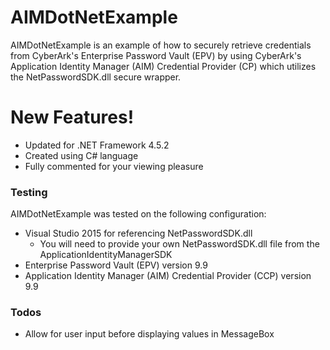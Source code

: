 # AIMDotNetExample

AIMDotNetExample is an example of how to securely retrieve credentials from CyberArk's Enterprise Password Vault (EPV) by using CyberArk's Application Identity Manager (AIM) Credential Provider (CP) which utilizes the NetPasswordSDK.dll secure wrapper.

# New Features!

  - Updated for .NET Framework 4.5.2
  - Created using C# language
  - Fully commented for your viewing pleasure

### Testing

AIMDotNetExample was tested on the following configuration:

* Visual Studio 2015 for referencing NetPasswordSDK.dll
    * You will need to provide your own NetPasswordSDK.dll file from the ApplicationIdentityManagerSDK
* Enterprise Password Vault (EPV) version 9.9
* Application Identity Manager (AIM) Credential Provider (CCP) version 9.9

### Todos

 - Allow for user input before displaying values in MessageBox

